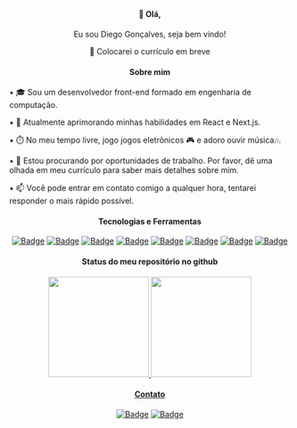 ##

<div align="center">
  <h4>👋 Olá,</h4>
  <p>Eu sou Diego Gonçalves, seja bem vindo!</p>
  <p>🚧 Colocarei o currículo em breve</p>
</div>

<div>
  <h4 align="center">Sobre mim</h4>

  <p>▪️ 🎓 Sou um desenvolvedor front-end formado em engenharia de computação.</p>
  <p>▪️ 🌱 Atualmente aprimorando minhas habilidades em React e Next.js.</p>
  <p>▪️ ⏱️ No meu tempo livre, jogo jogos eletrônicos 🎮 e adoro ouvir música🎶.
  <p>▪️ 💼 Estou procurando por oportunidades de trabalho. Por favor, dê uma olhada em meu currículo para saber mais detalhes sobre mim.</p>
  <p>▪️ 📫 Você pode entrar em contato comigo a qualquer hora, tentarei responder o mais rápido possível.<p>
</div>

<div align="center">
  <h4 align="center">Tecnologias e Ferramentas</h4>
  <div>
    
[![Badge](https://img.shields.io/badge/-Visual%20Studio%20Code-F6F8FA?style=for-the-badge&logo=visualstudiocode&logoColor=23A8F2)](https://code.visualstudio.com/)
[![Badge](https://img.shields.io/badge/-React-F6F8FA?style=for-the-badge&logo=react)](https://pt-br.reactjs.org/)
[![Badge](https://img.shields.io/badge/-Next.js-F6F8FA?style=for-the-badge&logo=nextdotjs&logoColor=black)](https://nextjs.org/)
[![Badge](https://img.shields.io/badge/-JavaScript-F6F8FA?style=for-the-badge&logo=javascript)](https://www.ecma-international.org/publications-and-standards/standards/ecma-262/)
[![Badge](https://img.shields.io/badge/-TypeScript-F6F8FA?style=for-the-badge&logo=typescript)](https://www.typescriptlang.org/)
[![Badge](https://img.shields.io/badge/-HTML-F6F8FA?style=for-the-badge&logo=html5)](https://html.spec.whatwg.org/multipage/)
[![Badge](https://img.shields.io/badge/-CSS-F6F8FA?style=for-the-badge&logo=css3&logoColor=1572B6)](https://www.w3.org/Style/CSS/)
[![Badge](https://img.shields.io/badge/-Chakra&minus;UI-F6F8FA?style=for-the-badge&logo=chakraui)](https://chakra-ui.com/)
  </div>
</div>

<div align="center">
  <h4>Status do meu repositório no github</h4>
  <div>
    <a href="https://github.com/die-goncalves">
    <img height="180em" src="https://github-readme-stats.vercel.app/api?username=die-goncalves&show_icons=true&theme=buefy&include_all_commits=true&count_private=true&border_radius=0"/>
    <img height="180em" src="https://github-readme-stats.vercel.app/api/top-langs/?username=die-goncalves&layout=compact&langs_count=7&theme=buefy"/>
  </div>
</div>

<div align="center">
  <h4>Contato</h4>
  <div>
    
[![Badge](https://img.shields.io/static/v1?label=Linkedin&message=Diego%20Gonçalves&color=208BEE&style=for-the-badge&logo=linkedin&link=https://www.linkedin.com/in/diego-goncalves1990)](https://www.linkedin.com/in/diego-goncalves1990)
[![Badge](https://img.shields.io/static/v1?label=Gmail&message=die.goncalves1990@gmail.com&color=EA5134&style=for-the-badge&logo=gmail&link=mailto:die.goncalves1990@gmail.com)](mailto:die.goncalves1990@gmail.com)
  </div>
</div>

<!--
**die-goncalves/die-goncalves** is a ✨ _special_ ✨ repository because its `README.md` (this file) appears on your GitHub profile.

Here are some ideas to get you started:

- 🔭 I’m currently working on ...
- 🌱 I’m currently learning ...
- 👯 I’m looking to collaborate on ...
- 🤔 I’m looking for help with ...
- 💬 Ask me about ...
- 📫 How to reach me: ...
- 😄 Pronouns: ...
- ⚡ Fun fact: ...
-->
